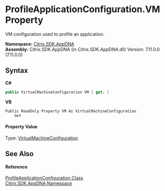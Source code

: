 # ProfileApplicationConfiguration.VM Property 
 

VM configuration used to profile an application.

**Namespace:**&nbsp;[Citrix.SDK.AppDNA](index.md)<br />**Assembly:**&nbsp;Citrix.SDK.AppDNA (in Citrix.SDK.AppDNA.dll) Version: 7.11.0.0 (7.11.0.0)

## Syntax

**C#**
```csharp
public VirtualMachineConfiguration VM { get; }
```

**VB**
```vbnet
Public ReadOnly Property VM As VirtualMachineConfiguration
	Get
```


#### Property Value
Type: <a href="754eec9f-6762-6e91-8c11-53eb67bc96ed">VirtualMachineConfiguration</a>

## See Also


#### Reference
<a href="c986c801-a52a-82a7-8a95-586553fa5d7c">ProfileApplicationConfiguration Class</a><br /><a href="fe2d265b-410b-8b11-1eb4-a790e0b062bf">Citrix.SDK.AppDNA Namespace</a><br />